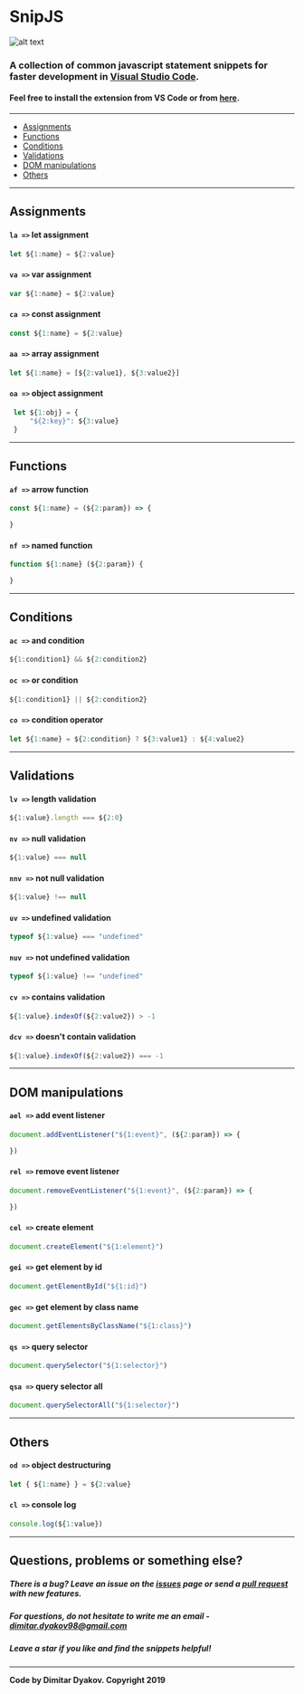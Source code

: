 # SnipJS 

![alt text](https://github.com/mdyakov/SnipJS/blob/master/logo.png "SnipJS logo")

### A collection of common javascript statement snippets for faster development in [Visual Studio Code](https://code.visualstudio.com/).

#### Feel free to install the extension from VS Code or from [here](https://marketplace.visualstudio.com/items?itemName=ddyakov.snipjs).

***

* [Assignments](#assignments)
* [Functions](#functions)
* [Conditions](#conditions)
* [Validations](#validations)
* [DOM manipulations](#dom-manipulations)
* [Others](#others)

***

## Assignments

#### `la =>` let assignment

```js
let ${1:name} = ${2:value}
```

#### `va =>` var assignment

```js
var ${1:name} = ${2:value}
```

#### `ca =>` const assignment

```js
const ${1:name} = ${2:value}
```

#### `aa =>` array assignment

```js
let ${1:name} = [${2:value1}, ${3:value2}]
```

#### `oa =>` object assignment

```js
 let ${1:obj} = {
     "${2:key}": ${3:value}
 }
```

***

## Functions

#### `af =>` arrow function

```js
const ${1:name} = (${2:param}) => {

}
```

#### `nf =>` named function

```js
function ${1:name} (${2:param}) {

}
```

***

## Conditions

#### `ac =>` and condition

```js
${1:condition1} && ${2:condition2}
```

#### `oc =>` or condition

```js
${1:condition1} || ${2:condition2}
```

#### `co =>` condition operator

```js
let ${1:name} = ${2:condition} ? ${3:value1} : ${4:value2}
```

***

## Validations

#### `lv =>` length validation

```js
${1:value}.length === ${2:0}
```

#### `nv =>` null validation

```js
${1:value} === null
```

#### `nnv =>` not null validation

```js
${1:value} !== null
```

#### `uv =>` undefined validation

```js
typeof ${1:value} === "undefined"
```

#### `nuv =>` not undefined validation

```js
typeof ${1:value} !== "undefined"
```

#### `cv =>` contains validation

```js
${1:value}.indexOf(${2:value2}) > -1
```

#### `dcv =>` doesn't contain validation

```js
${1:value}.indexOf(${2:value2}) === -1
```

***

## DOM manipulations

#### `ael =>` add event listener

```js
document.addEventListener("${1:event}", (${2:param}) => {

})
```

#### `rel =>` remove event listener

```js
document.removeEventListener("${1:event}", (${2:param}) => {

})
```

#### `cel =>` create element

```js
document.createElement("${1:element}")
```

#### `gei =>` get element by id

```js
document.getElementById("${1:id}")
```

#### `gec =>` get element by class name

```js
document.getElementsByClassName("${1:class}")
```

#### `qs =>` query selector

```js
document.querySelector("${1:selector}")
```

#### `qsa =>` query selector all

```js
document.querySelectorAll("${1:selector}")
```

***

## Others

#### `od =>` object destructuring

```js
let { ${1:name} } = ${2:value}
```

#### `cl =>` console log

```js
console.log(${1:value})
```

***

## Questions, problems or something else?

##### There is a bug? Leave an issue on the [issues](https://github.com/mdyakov/SnipJS/issues) page or send a [pull request](https://github.com/mdyakov/SnipJS/pulls) with new features.

##### For questions, do not hesitate to write me an email - *dimitar.dyakov98@gmail.com*

##### Leave a star if you like and find the snippets helpful!

*** 

**Code by Dimitar Dyakov. Copyright 2019**
